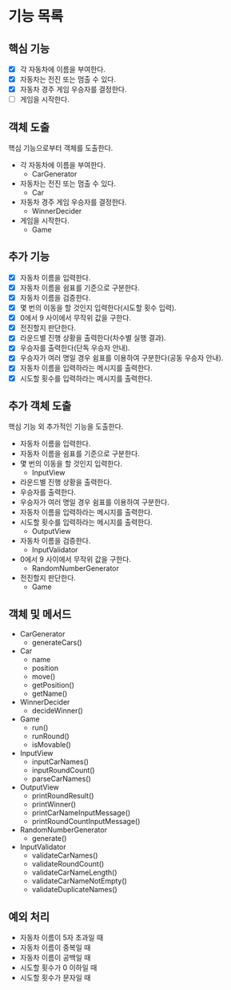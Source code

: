 # 기능 목록
## 핵심 기능
- [x] 각 자동차에 이름을 부여한다.
- [x] 자동차는 전진 또는 멈출 수 있다.
- [x] 자동차 경주 게임 우승자를 결정한다.
- [ ] 게임을 시작한다.

## 객체 도출
핵심 기능으로부터 객체를 도출한다.
- 각 자동차에 이름을 부여한다.
  - CarGenerator
- 자동차는 전진 또는 멈출 수 있다.
  - Car
- 자동차 경주 게임 우승자를 결정한다.
  - WinnerDecider
- 게임을 시작한다.
  - Game

## 추가 기능
- [x] 자동차 이름을 입력한다.
- [x] 자동차 이름을 쉼표를 기준으로 구분한다.
- [x] 자동차 이름을 검증한다.
- [x] 몇 번의 이동을 할 것인지 입력한다(시도할 횟수 입력).
- [x] 0에서 9 사이에서 무작위 값을 구한다.
- [x] 전진할지 판단한다.
- [x] 라운드별 진행 상황을 출력한다(차수별 실행 결과).
- [x] 우승자를 출력한다(단독 우승자 안내).
- [x] 우승자가 여러 명일 경우 쉼표를 이용하여 구분한다(공동 우승자 안내).
- [x] 자동차 이름을 입력하라는 메시지를 출력한다.
- [x] 시도할 횟수를 입력하라는 메시지를 출력한다.

## 추가 객체 도출
핵심 기능 외 추가적인 기능을 도출한다.
- 자동차 이름을 입력한다.
- 자동차 이름을 쉼표를 기준으로 구분한다.
- 몇 번의 이동을 할 것인지 입력한다.
  - InputView
- 라운드별 진행 상황을 출력한다.
- 우승자를 출력한다.
- 우승자가 여러 명일 경우 쉼표를 이용하여 구분한다.
- 자동차 이름을 입력하라는 메시지를 출력한다.
- 시도할 횟수를 입력하라는 메시지를 출력한다.
  - OutputView
- 자동차 이름을 검증한다.
  - InputValidator
- 0에서 9 사이에서 무작위 값을 구한다.
  - RandomNumberGenerator
- 전진할지 판단한다.
  - Game

## 객체 및 메서드
- CarGenerator
  - generateCars()
- Car
  - name
  - position
  - move()
  - getPosition()
  - getName()
- WinnerDecider
  - decideWinner()
- Game
  - run()
  - runRound()
  - isMovable()
- InputView
  - inputCarNames()
  - inputRoundCount()
  - parseCarNames()
- OutputView
  - printRoundResult()
  - printWinner()
  - printCarNameInputMessage()
  - printRoundCountInputMessage()
- RandomNumberGenerator
  - generate()
- InputValidator
  - validateCarNames()
  - validateRoundCount()
  - validateCarNameLength()
  - validateCarNameNotEmpty()
  - validateDuplicateNames()

## 예외 처리
- 자동차 이름이 5자 초과일 때
- 자동차 이름이 중복일 때
- 자동차 이름이 공백일 때
- 시도할 횟수가 0 이하일 때
- 시도할 횟수가 문자일 때